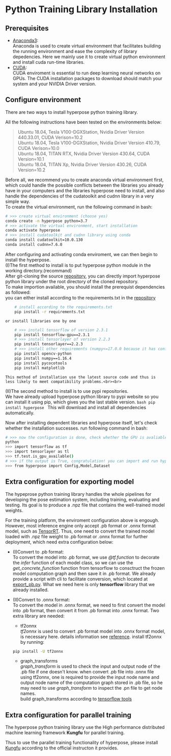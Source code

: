 # Python Training Library Installation

## Prerequisites
* [Anaconda3](https://www.anaconda.com/products/individual):<br>
    Anaconda is used to create virtual environment that facilitates building the running environment and ease the complexity of library depedencies. Here we mainly use it to create virtual python environment and install cuda run-time libraries.
* [CUDA](https://developer.nvidia.com/cuda-downloads):<br>
    CUDA enviroment is essential to run deep learning neural networks on GPUs. The CUDA installation packages to download should match your system and your NVIDIA Driver version. 

## Configure environment
There are two ways to install hyperpose python training library.

All the following instructions have been tested on the environments below:<br>
> Ubuntu 18.04, Tesla V100-DGXStation, Nvidia Driver Version 440.33.01, CUDA Verison=10.2  
> Ubuntu 18.04, Tesla V100-DGXStation, Nvidia Driver Version 410.79, CUDA Verison=10.0  
> Ubuntu 18.04, TITAN RTX, Nvidia Driver Version 430.64, CUDA Version=10.1  
> Ubuntu 18.04, TITAN Xp, Nvidia Driver Version 430.26, CUDA Version=10.2

Before all, we recommend you to create anaconda virtual environment first, which could handle the possible conflicts between the libraries you already have in your computers and the libraries hyperpose need to install, and also handle the dependencies of the cudatoolkit and cudnn library in a very simple way.<br>
To create the virtual environment, run the following command in bash:
```bash
# >>> create virtual environment (choose yes)
conda create -n hyperpose python=3.7
# >>> activate the virtual environment, start installation
conda activate hyperpose
# >>> install cudatoolkit and cudnn library using conda
conda install cudatoolkit=10.0.130
conda install cudnn=7.6.0
```

After configuring and activating conda enviroment, we can then begin to install the hyperpose.<br>
(I)The first method to install is to put hyperpose python module in the working directory.(recommand)<br>
    After git-cloning the source [repository](https://github.com/tensorlayer/hyperpose.git), you can directly import hyperpose python library under the root directory of the cloned repository.<br>
    To make importion available, you should install the prerequist dependencies as followed:<br>
    you can either install according to the requirements.txt in the [repository](https://github.com/tensorlayer/hyperpose.git)
```bash
    # install according to the requirements.txt
    pip install -r requirements.txt
```
    or install libraries one by one
```bash
    # >>> install tensorflow of version 2.3.1
    pip install tensorflow-gpu==2.3.1
    # >>> install tensorlayer of version 2.2.3
    pip install tensorlayer==2.2.3
    # >>> install other requirements (numpy<=17.0.0 because it has conflicts with pycocotools)
    pip install opencv-python
    pip install numpy==1.16.4
    pip install pycocotools
    pip install matplotlib
``` 
    This method of installation use the latest source code and thus is less likely to meet compatibility problems.<br><br>
(II)The second method to install is to use pypi repositories.<br>
    We have already upload hyperpose python library to pypi website so you can install it using pip, which gives you the last stable version.
    ```bash
        pip install hyperpose
    ```
    This will download and install all dependencies automatically.

Now after installing dependent libraries and hyperpose itself, let's check whether the installation successes.
run following command in bash:
```bash
# >>> now the configuration is done, check whether the GPU is avaliable.
python
>>> import tensorflow as tf
>>> import tensorlayer as tl
>>> tf.test.is_gpu_available()
# >>> if the output is True, congratulation! you can import and run hyperpose now
>>> from hyperpose import Config,Model,Dataset
```

## Extra configuration for exporting model
The hypeprose python training library handles the whole pipelines for developing the pose estimation system, including training, evaluating and testing. Its goal is to produce a .npz file that contains the well-trained model weights.

For the training platform, the enviroment configuration above is engough. However, most inference engine only accept .pb format or .onnx format model, such as [TensorRT](https://docs.nvidia.com/deeplearning/tensorrt/install-guide/index.html). Thus, one need to convert the trained model loaded with .npz file weight to .pb format or .onnx format for further deployment, which need extra configuration below:<br>

* (I)Convert to .pb format:<br>
    To convert the model into .pb format, we use *@tf.function* to decorate the *infer* function of each model class, so we can use the *get_concrete_function* function from tensorflow to consctruct the frozen model computation graph and then save it in .pb format.
    We already provide a script with cli to facilitate conversion, which located at [export_pb.py](https://github.com/tensorlayer/hyperpose/blob/master/export_pb.py). What we need here is only **tensorflow** library that we already installed.

* (II)Convert to .onnx format:<br>
    To convert the model in .onnx format, we need to first convert the model into .pb format, then convert it from .pb format into .onnx format. Two extra library are needed:
    * tf2onnx<br>
    *tf2onnx* is used to convert .pb format model into .onnx format model, is necessary here. details information see [reference](https://github.com/onnx/tensorflow-onnx).
    install tf2onnx by running:
    ```bash
    pip install -U tf2onnx
    ```

    * graph_transforms<br>
    *graph_transform* is used to check the input and output node of the .pb file if one doesn't know. when convert .pb file into .onnx file using tf2onnx, one is required to provide the input node name and output node name of the computation graph stored in .pb file, so he may need to use *graph_transform* to inspect the .pn file to get node names.<br>
    build graph_transforms according to [tensorflow tools](https://github.com/tensorflow/tensorflow/tree/master/tensorflow/tools/graph_transforms#using-the-graph-transform-tool)

## Extra configuration for parallel training
The hyperpose python training library use the High performance distributed machine learning framework **Kungfu** for parallel training.

Thus to use the parallel training functionality of hyperpose, please install [Kungfu](https://github.com/lsds/KungFu) according to the official instructon it provides.



